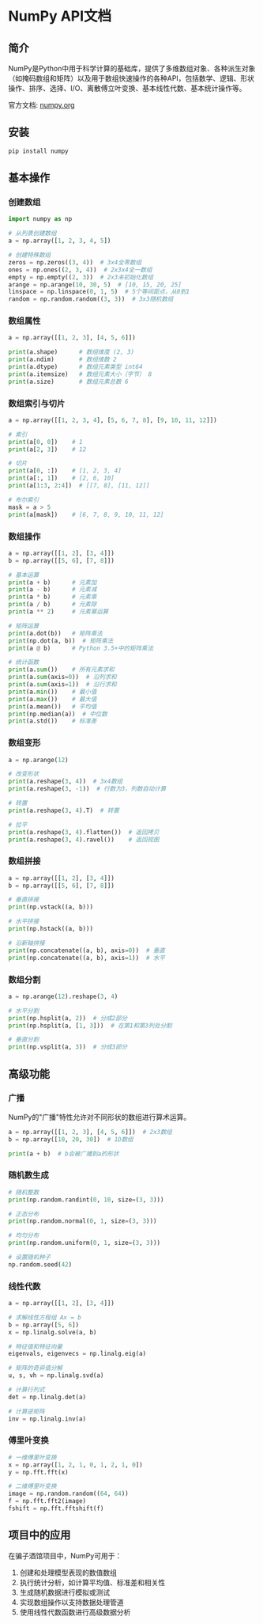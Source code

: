 # NumPy API文档

## 简介

NumPy是Python中用于科学计算的基础库，提供了多维数组对象、各种派生对象（如掩码数组和矩阵）以及用于数组快速操作的各种API，包括数学、逻辑、形状操作、排序、选择、I/O、离散傅立叶变换、基本线性代数、基本统计操作等。

官方文档: [numpy.org](https://numpy.org/doc/stable/)

## 安装

```bash
pip install numpy
```

## 基本操作

### 创建数组

```python
import numpy as np

# 从列表创建数组
a = np.array([1, 2, 3, 4, 5])

# 创建特殊数组
zeros = np.zeros((3, 4))  # 3x4全零数组
ones = np.ones((2, 3, 4))  # 2x3x4全一数组
empty = np.empty((2, 3))  # 2x3未初始化数组
arange = np.arange(10, 30, 5)  # [10, 15, 20, 25]
linspace = np.linspace(0, 1, 5)  # 5个等间距点，从0到1
random = np.random.random((3, 3))  # 3x3随机数组
```

### 数组属性

```python
a = np.array([[1, 2, 3], [4, 5, 6]])

print(a.shape)      # 数组维度 (2, 3)
print(a.ndim)       # 数组维数 2
print(a.dtype)      # 数组元素类型 int64
print(a.itemsize)   # 数组元素大小（字节） 8
print(a.size)       # 数组元素总数 6
```

### 数组索引与切片

```python
a = np.array([[1, 2, 3, 4], [5, 6, 7, 8], [9, 10, 11, 12]])

# 索引
print(a[0, 0])    # 1
print(a[2, 3])    # 12

# 切片
print(a[0, :])    # [1, 2, 3, 4]
print(a[:, 1])    # [2, 6, 10]
print(a[1:3, 2:4])  # [[7, 8], [11, 12]]

# 布尔索引
mask = a > 5
print(a[mask])    # [6, 7, 8, 9, 10, 11, 12]
```

### 数组操作

```python
a = np.array([[1, 2], [3, 4]])
b = np.array([[5, 6], [7, 8]])

# 基本运算
print(a + b)      # 元素加
print(a - b)      # 元素减
print(a * b)      # 元素乘
print(a / b)      # 元素除
print(a ** 2)     # 元素幂运算

# 矩阵运算
print(a.dot(b))   # 矩阵乘法
print(np.dot(a, b))  # 矩阵乘法
print(a @ b)      # Python 3.5+中的矩阵乘法

# 统计函数
print(a.sum())    # 所有元素求和
print(a.sum(axis=0))  # 沿列求和
print(a.sum(axis=1))  # 沿行求和
print(a.min())    # 最小值
print(a.max())    # 最大值
print(a.mean())   # 平均值
print(np.median(a))  # 中位数
print(a.std())    # 标准差
```

### 数组变形

```python
a = np.arange(12)

# 改变形状
print(a.reshape(3, 4))  # 3x4数组
print(a.reshape(3, -1))  # 行数为3，列数自动计算

# 转置
print(a.reshape(3, 4).T)  # 转置

# 拉平
print(a.reshape(3, 4).flatten())  # 返回拷贝
print(a.reshape(3, 4).ravel())    # 返回视图
```

### 数组拼接

```python
a = np.array([[1, 2], [3, 4]])
b = np.array([[5, 6], [7, 8]])

# 垂直拼接
print(np.vstack((a, b)))

# 水平拼接
print(np.hstack((a, b)))

# 沿新轴拼接
print(np.concatenate((a, b), axis=0))  # 垂直
print(np.concatenate((a, b), axis=1))  # 水平
```

### 数组分割

```python
a = np.arange(12).reshape(3, 4)

# 水平分割
print(np.hsplit(a, 2))  # 分成2部分
print(np.hsplit(a, [1, 3]))  # 在第1和第3列处分割

# 垂直分割
print(np.vsplit(a, 3))  # 分成3部分
```

## 高级功能

### 广播

NumPy的"广播"特性允许对不同形状的数组进行算术运算。

```python
a = np.array([[1, 2, 3], [4, 5, 6]])  # 2x3数组
b = np.array([10, 20, 30])  # 1D数组

print(a + b)  # b会被广播到a的形状
```

### 随机数生成

```python
# 随机整数
print(np.random.randint(0, 10, size=(3, 3)))

# 正态分布
print(np.random.normal(0, 1, size=(3, 3)))

# 均匀分布
print(np.random.uniform(0, 1, size=(3, 3)))

# 设置随机种子
np.random.seed(42)
```

### 线性代数

```python
a = np.array([[1, 2], [3, 4]])

# 求解线性方程组 Ax = b
b = np.array([5, 6])
x = np.linalg.solve(a, b)

# 特征值和特征向量
eigenvals, eigenvecs = np.linalg.eig(a)

# 矩阵的奇异值分解
u, s, vh = np.linalg.svd(a)

# 计算行列式
det = np.linalg.det(a)

# 计算逆矩阵
inv = np.linalg.inv(a)
```

### 傅里叶变换

```python
# 一维傅里叶变换
x = np.array([1, 2, 1, 0, 1, 2, 1, 0])
y = np.fft.fft(x)

# 二维傅里叶变换
image = np.random.random((64, 64))
f = np.fft.fft2(image)
fshift = np.fft.fftshift(f)
```

## 项目中的应用

在骗子酒馆项目中，NumPy可用于：

1. 创建和处理模型表现的数值数组
2. 执行统计分析，如计算平均值、标准差和相关性
3. 生成随机数据进行模拟或测试
4. 实现数组操作以支持数据处理管道
5. 使用线性代数函数进行高级数据分析 